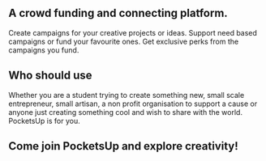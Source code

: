 ## A crowd funding and connecting platform.
Create campaigns for your creative projects or ideas. Support need based campaigns or fund your favourite ones.
Get exclusive perks from the campaigns you fund.

## Who should use
Whether you are a student trying to create something new, small scale entrepreneur, small artisan, a non profit organisation to support a cause or anyone just creating something cool and wish to share with the world. PocketsUp is for you.

## Come join PocketsUp and explore creativity!
